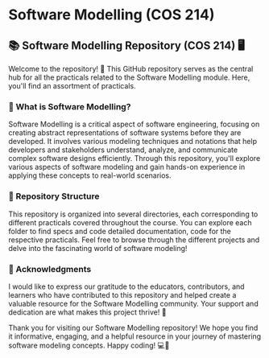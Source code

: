 # Software Modelling (COS 214)

## 📚 Software Modelling Repository (COS 214) 🖥️

Welcome to the repository! 🎉 
This GitHub repository serves as the central hub for all the practicals related to the Software Modelling module. 
Here, you'll find an assortment of practicals.

### 📝 What is Software Modelling?

Software Modelling is a critical aspect of software engineering, focusing on creating abstract representations of software systems before they are developed. 
It involves various modeling techniques and notations that help developers and stakeholders understand, analyze, and communicate complex software designs efficiently. 
Through this repository, you'll explore various aspects of software modeling and gain hands-on experience in applying these concepts to real-world scenarios.

### 📁 Repository Structure

This repository is organized into several directories, each corresponding to different practicals covered throughout the course. 
You can explore each folder to find specs and code detailed documentation, code for the respective practicals. 
Feel free to browse through the different projects and delve into the fascinating world of software modeling!

### 🙏 Acknowledgments

I would like to express our gratitude to the educators, contributors, 
and learners who have contributed to this repository and helped create a valuable resource for the Software Modelling community. 
Your support and dedication are what makes this project thrive! 🙌

Thank you for visiting our Software Modelling repository! 
We hope you find it informative, engaging, and a helpful resource in your journey of mastering software modeling concepts. 
Happy coding! 💻🚀
